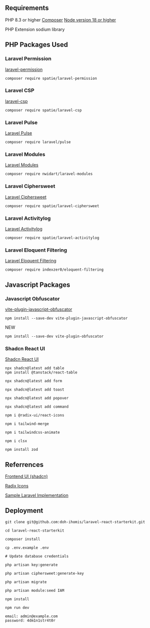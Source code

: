 ## Requirements

PHP 8.3 or higher
[Composer](https://getcomposer.org/)
[Node version 18 or higher](https://nodejs.org/en/download)

PHP Extension
sodium library


## PHP Packages Used

### Laravel Permission

[laravel-permission](https://spatie.be/docs/laravel-permission/v6/introduction)

`composer require spatie/laravel-permission`

### Laravel CSP

[laravel-csp](https://github.com/spatie/laravel-csp)

`composer require spatie/laravel-csp`

### Laravel Pulse

[Laravel Pulse](https://pulse.laravel.com/)

`composer require laravel/pulse`

### Laravel Modules

[Laravel Modules](https://nwidart.com/laravel-modules/v6/introduction)

`composer require nwidart/laravel-modules`

### Laravel Ciphersweet

[Laravel Ciphersweet](https://github.com/spatie/laravel-ciphersweet)

`composer require spatie/laravel-ciphersweet`

### Laravel Activitylog

[Laravel Activitylog](https://spatie.be/docs/laravel-activitylog/v4/introduction)

`composer require spatie/laravel-activitylog`

### Laravel Eloquent Filtering

[Laravel Eloquent Filtering](https://docs.eloquentfiltering.com/v2/introduction/eloquent-filtering)

`composer require indexzer0/eloquent-filtering`


## Javascript Packages

### Javascript Obfuscator

[vite-plugin-javascript-obfuscator](https://github.com/elmeet/vite-plugin-javascript-obfuscator?tab=readme-ov-file)

`npm install --save-dev vite-plugin-javascript-obfuscator`


NEW

`npm install --save-dev vite-plugin-obfuscator`



### Shadcn React UI

[Shadcn React UI](https://ui.shadcn.com/)

```
npx shadcn@latest add table
npm install @tanstack/react-table
```

`npx shadcn@latest add form`

`npx shadcn@latest add toast`

`npx shadcn@latest add popover`

`npx shadcn@latest add command`

`npm i @radix-ui/react-icons`

`npm i tailwind-merge`

`npm i tailwindcss-animate`

`npm i clsx`

`npm install zod`


## Referrences

[Frontend UI (shadcn)](https://ui.shadcn.com)

[Radix Icons](https://www.radix-ui.com/icons)

[Sample Laravel Implementation](https://github.com/raprmdn/laravel-inertia-datatable)


## Deployment

```
git clone git@github.com:doh-ihomis/laravel-react-starterkit.git

cd laravel-react-starterkit

composer install

cp .env.example .env

# Update database credentials

php artisan key:generate

php artisan ciphersweet:generate-key

php artisan migrate

php artisan module:seed IAM

npm install

npm run dev
```


```
email: admin@example.com
password: 4dm1n1str4t0r
```